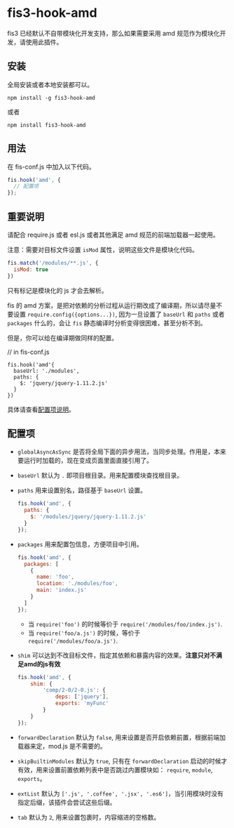 # fis3-hook-amd

fis3 已经默认不自带模块化开发支持，那么如果需要采用 amd 规范作为模块化开发，请使用此插件。

## 安装

全局安装或者本地安装都可以。

```
npm install -g fis3-hook-amd
```

或者

```
npm install fis3-hook-amd
```

## 用法

在 fis-conf.js 中加入以下代码。


```js
fis.hook('amd', {
  // 配置项
});
```

## 重要说明

请配合 require.js 或者 esl.js 或者其他满足 amd 规范的前端加载器一起使用。

注意：需要对目标文件设置 `isMod` 属性，说明这些文件是模块化代码。


```js
fis.match('/modules/**.js', {
  isMod: true
})
``` 

只有标记是模块化的 js 才会去解析。

fis 的 amd 方案，是把对依赖的分析过程从运行期改成了编译期，所以请尽量不要设置 `require.config({options...})`, 因为一旦设置了 `baseUrl` 和 `paths` 或者 `packages` 什么的，会让 `fis` 静态编译时分析变得很困难，甚至分析不到。

但是，你可以给在编译期做同样的配置。

// in fis-conf.js

```
fis.hook('amd'{
  baseUrl: './modules',
  paths: {
    $: 'jquery/jquery-1.11.2.js'
  }
})
```

具体请查看[配置项说明](#配置项)。

## 配置项

* `globalAsyncAsSync` 是否将全局下面的异步用法，当同步处理。作用是，本来要运行时加载的，现在变成页面里面直接引用了。
* `baseUrl` 默认为 `.` 即项目根目录。用来配置模块查找根目录。
* `paths` 用来设置别名，路径基于 `baseUrl` 设置。
  
  ```js
  fis.hook('amd', {
    paths: {
      $: '/modules/jquery/jquery-1.11.2.js'
    }
  });
  ```
* `packages` 用来配置包信息，方便项目中引用。
  
  ```js
  fis.hook('amd', {
    packages: [
      {
        name: 'foo',
        location: './modules/foo',
        main: 'index.js'
      }
    ]
  });
  ```

  * 当 `require('foo')` 的时候等价于 `require('/modules/foo/index.js')`.
  * 当 `require('foo/a.js')` 的时候，等价于 `require('/modules/foo/a.js')`.
* `shim` 可以达到不改目标文件，指定其依赖和暴露内容的效果。**注意只对不满足amd的js有效**
  
  ```js
  fis.hook('amd', {
      shim: {
          'comp/2-0/2-0.js': {
              deps: ['jquery'],
              exports: 'myFunc'
          }
      }
  });
  ```
* `forwardDeclaration` 默认为 `false`, 用来设置是否开启依赖前置，根据前端加载器来定，mod.js 是不需要的。
* `skipBuiltinModules` 默认为 `true`, 只有在 `forwardDeclaration` 启动的时候才有效，用来设置前置依赖列表中是否跳过内置模块如： `require`, `module`, `exports`。
* `extList` 默认为 `['.js', '.coffee', '.jsx', '.es6']`，当引用模块时没有指定后缀，该插件会尝试这些后缀。
* `tab` 默认为 `2`, 用来设置包裹时，内容缩进的空格数。
